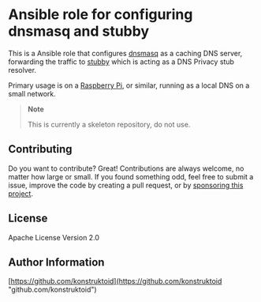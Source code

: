 # Ansible role for configuring dnsmasq and stubby

This is a Ansible role that configures [dnsmasq](https://dnsmasq.org/) as a
caching DNS server, forwarding the traffic to [stubby](https://github.com/getdnsapi/stubby)
which is acting as a DNS Privacy stub resolver.

Primary usage is on a [Raspberry Pi](https://www.raspberrypi.com/), or similar,
running as a local DNS on a small network.

> **Note**
>
> This is currently a skeleton repository, do not use.

## Contributing

Do you want to contribute? Great! Contributions are always welcome,
no matter how large or small. If you found something odd, feel free to submit a
issue, improve the code by creating a pull request, or by
[sponsoring this project](https://github.com/sponsors/konstruktoid).

## License

Apache License Version 2.0

## Author Information

[https://github.com/konstruktoid](https://github.com/konstruktoid "github.com/konstruktoid")
